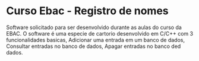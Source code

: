 # Curso Ebac - Registro de nomes
Software solicitado para ser desenvolvido durante as aulas do curso da EBAC. O software é uma especie de cartorio desenvolvido em C/C++ com 3 funcionalidades basicas, Adicionar uma entrada em um banco de dados, Consultar entradas no banco de dados, Apagar entradas no banco ded dados.
